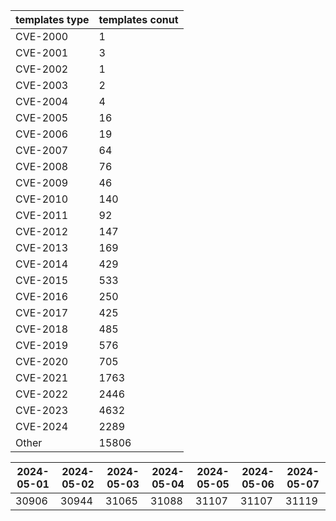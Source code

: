 | templates type | templates conut | 
| --- | --- | 
| CVE-2000 | 1 |
| CVE-2001 | 3 |
| CVE-2002 | 1 |
| CVE-2003 | 2 |
| CVE-2004 | 4 |
| CVE-2005 | 16 |
| CVE-2006 | 19 |
| CVE-2007 | 64 |
| CVE-2008 | 76 |
| CVE-2009 | 46 |
| CVE-2010 | 140 |
| CVE-2011 | 92 |
| CVE-2012 | 147 |
| CVE-2013 | 169 |
| CVE-2014 | 429 |
| CVE-2015 | 533 |
| CVE-2016 | 250 |
| CVE-2017 | 425 |
| CVE-2018 | 485 |
| CVE-2019 | 576 |
| CVE-2020 | 705 |
| CVE-2021 | 1763 |
| CVE-2022 | 2446 |
| CVE-2023 | 4632 |
| CVE-2024 | 2289 |
| Other | 15806 |


|2024-05-01 | 2024-05-02 | 2024-05-03 | 2024-05-04 | 2024-05-05 | 2024-05-06 | 2024-05-07|
|--- | ------ | ------ | ------ | ------ | ------ | ---|
|30906 | 30944 | 31065 | 31088 | 31107 | 31107 | 31119|
